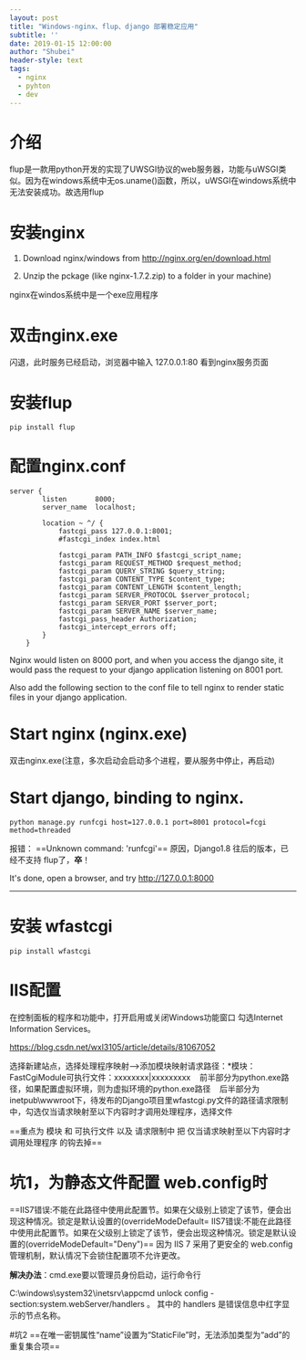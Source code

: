 ```yaml
---
layout: post
title: "Windows-nginx、flup、django 部署稳定应用"
subtitle: ''
date: 2019-01-15 12:00:00
author: "Shubei"
header-style: text
tags:
  - nginx
  - pyhton
  - dev
---
```

# 介绍
flup是一款用python开发的实现了UWSGI协议的web服务器，功能与uWSGI类似。因为在windows系统中无os.uname()函数，所以，uWSGI在windows系统中无法安装成功。故选用flup

# 安装nginx
1. Download nginx/windows from http://nginx.org/en/download.html
 
2. Unzip the pckage (like nginx-1.7.2.zip) to a folder in your machine)

nginx在windos系统中是一个exe应用程序

# 双击nginx.exe
闪退，此时服务已经启动，浏览器中输入 127.0.0.1:80 看到nginx服务页面

# 安装flup
```
pip install flup
```

# 配置nginx.conf

```
server {
        listen       8000;
        server_name  localhost;
        
        location ~ ^/ {
            fastcgi_pass 127.0.0.1:8001;
            #fastcgi_index index.html
            
            fastcgi_param PATH_INFO $fastcgi_script_name;
            fastcgi_param REQUEST_METHOD $request_method;
            fastcgi_param QUERY_STRING $query_string;
            fastcgi_param CONTENT_TYPE $content_type;
            fastcgi_param CONTENT_LENGTH $content_length;
            fastcgi_param SERVER_PROTOCOL $server_protocol;
            fastcgi_param SERVER_PORT $server_port;
            fastcgi_param SERVER_NAME $server_name;
            fastcgi_pass_header Authorization;
            fastcgi_intercept_errors off;
        }
    }
```
Nginx would listen on 8000 port, and when you access the django site, it would pass the request to your django application listening on 8001 port. 

Also add the following section to the conf file to tell nginx to render static files in your django application. 

# Start nginx (nginx.exe)
双击nginx.exe(注意，多次启动会启动多个进程，要从服务中停止，再启动)

# Start django, binding to nginx. 
```
python manage.py runfcgi host=127.0.0.1 port=8001 protocol=fcgi method=threaded
```

报错：
==Unknown command: 'runfcgi'==
原因，Django1.8 往后的版本，已经不支持 flup了，**卒**！

It's done, open a browser, and try http://127.0.0.1:8000




---
# 安装 wfastcgi
```
pip install wfastcgi
```

# IIS配置
在控制面板的程序和功能中，打开启用或关闭Windows功能窗口 
勾选Internet Information Services。

https://blog.csdn.net/wxl3105/article/details/81067052


选择新建站点，选择处理程序映射—>添加模块映射请求路径：*模块：FastCgiModule可执行文件：xxxxxxxx|xxxxxxxxx    前半部分为python.exe路径，如果配置虚拟环境，则为虚拟环境的python.exe路径    后半部分为inetpub\wwwroot下，待发布的Django项目里wfastcgi.py文件的路径请求限制中，勾选仅当请求映射至以下内容时才调用处理程序，选择文件


==重点为 模块 和 可执行文件 以及 请求限制中 把 仅当请求映射至以下内容时才调用处理程序 的钩去掉==

# 坑1，为静态文件配置 web.config时
==IIS7错误:不能在此路径中使用此配置节。如果在父级别上锁定了该节，便会出现这种情况。锁定是默认设置的(overrideModeDefault=
IIS7错误:不能在此路径中使用此配置节。如果在父级别上锁定了该节，便会出现这种情况。锁定是默认设置的(overrideModeDefault="Deny")==
因为 IIS 7 采用了更安全的 web.config 管理机制，默认情况下会锁住配置项不允许更改。

**解决办法**：cmd.exe要以管理员身份启动，运行命令行 

C:\windows\system32\inetsrv\appcmd unlock config -section:system.webServer/handlers 。
其中的 handlers 是错误信息中红字显示的节点名称。


#坑2
==在唯一密钥属性“name”设置为“StaticFile”时，无法添加类型为“add”的重复集合项==